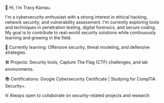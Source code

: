 👋 Hi, I'm Tracy Kamau.

I'm a cybersecurity enthusiast with a strong interest in ethical hacking, network security, and vulnerability assessment. 
I'm currently exploring tools and techniques in penetration testing, digital forensics, and secure coding. 
My goal is to contribute to real-world security solutions while continuously learning and growing in the field.

🔐 Currently learning: Offensive security, threat modeling, and defensive strategies.

🛠️ Projects: Security tools, Capture The Flag (CTF) challenges, and lab environments.

📚 Certifications: Google Cybersecurity Certificate | Studying for CompTIA Security+.

🌐 Always open to collaborate on security-related projects and research
